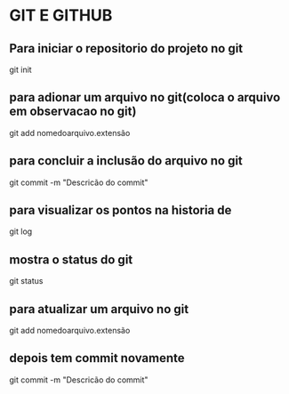 # GIT E GITHUB

## Para iniciar o repositorio do projeto no git
git init

## para adionar um arquivo no git(coloca o arquivo em observacao no git)
git add nomedoarquivo.extensão

## para concluir a inclusão do arquivo no git
git commit -m "Descricão do commit"

## para visualizar os pontos na historia de
git log

## mostra o status do git
git status

## para atualizar um arquivo no git
git add nomedoarquivo.extensão
## depois tem commit novamente
git commit -m "Descricão do commit"
